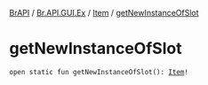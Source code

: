 [BrAPI](../../index.md) / [Br.API.GUI.Ex](../index.md) / [Item](index.md) / [getNewInstanceOfSlot](./get-new-instance-of-slot.md)

# getNewInstanceOfSlot

`open static fun getNewInstanceOfSlot(): `[`Item`](index.md)`!`